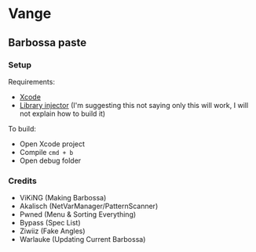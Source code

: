 # Vange
## Barbossa paste

### Setup

Requirements:

* [Xcode](https://developer.apple.com/xcode/)
* [Library injector](https://github.com/scen/osxinj) (I'm suggesting this not saying only this will work, I will not explain how to build it)

To build:

* Open Xcode project
* Compile `cmd + b`
* Open debug folder

### Credits
* ViKiNG (Making Barbossa)
* Akalisch (NetVarManager/PatternScanner)
* Pwned (Menu & Sorting Everything)
* Bypass (Spec List)
* Ziwiiz (Fake Angles)
* Warlauke (Updating Current Barbossa)
